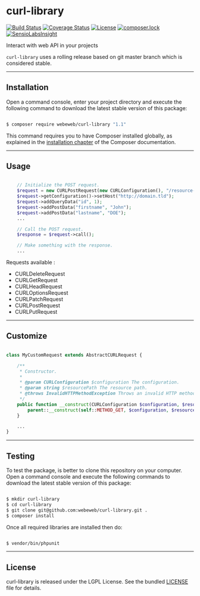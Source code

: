 curl-library
============

[![Build Status](https://travis-ci.org/webeweb/curl-library.svg?branch=master)](https://travis-ci.org/webeweb/curl-library) [![Coverage Status](https://coveralls.io/repos/github/webeweb/curl-library/badge.svg?branch=master)](https://coveralls.io/github/webeweb/curl-library?branch=master) [![License](https://poser.pugx.org/webeweb/curl-library/license)](https://packagist.org/packages/webeweb/curl-library) [![composer.lock](https://poser.pugx.org/webeweb/curl-library/composerlock)](https://packagist.org/packages/webeweb/curl-library) [![SensioLabsInsight](https://insight.sensiolabs.com/projects/1e7bc269-53c0-40ec-a905-4eb061afaab1/mini.png)](https://insight.sensiolabs.com/projects/1e7bc269-53c0-40ec-a905-4eb061afaab1)

Interact with web API in your projects

`curl-library` uses a rolling release based on git master branch which is considered
stable.

---

## Installation

Open a command console, enter your project directory and execute the following
command to download the latest stable version of this package:

```bash

$ composer require webeweb/curl-library "1.1"

```

This command requires you to have Composer installed globally, as explained
in the [installation chapter](https://getcomposer.org/doc/00-intro.md) of the
Composer documentation.

---

## Usage

```php

	// Initialize the POST request.
	$request = new CURLPostRequest(new CURLConfiguration(), "/resource-path");
	$request->getConfiguration()->setHost("http://domain.tld");
	$request->addQueryData("id", 1);
	$request->addPostData("firstname", "John");
	$request->addPostData("lastname", "DOE");
	...

	// Call the POST request.
	$response = $request->call();

	// Make something with the response.
	...

```

Requests available :

- CURLDeleteRequest
- CURLGetRequest
- CURLHeadRequest
- CURLOptionsRequest
- CURLPatchRequest
- CURLPostRequest
- CURLPutRequest

---

## Customize

```php

class MyCustomRequest extends AbstractCURLRequest {

	/**
	 * Constructor.
	 *
	 * @param CURLConfiguration $configuration The configuration.
	 * @param string $resourcePath The resource path.
	 * @throws InvalidHTTPMethodException Throws an invalid HTTP method exception if the method is not implemented.
	 */
	public function __construct(CURLConfiguration $configuration, $resourcePath) {
		parent::__construct(self::METHOD_GET, $configuration, $resourcePath); //
	}

	...
}

```

---

## Testing

To test the package, is better to clone this repository on your computer.
Open a command console and execute the following commands to download the latest
stable version of this package:

```bash

$ mkdir curl-library
$ cd curl-library
$ git clone git@github.com:webeweb/curl-library.git .
$ composer install

```

Once all required libraries are installed then do:

```bash

$ vendor/bin/phpunit

```

---

## License

curl-library is released under the LGPL License. See the bundled [LICENSE](LICENSE)
file for details.
